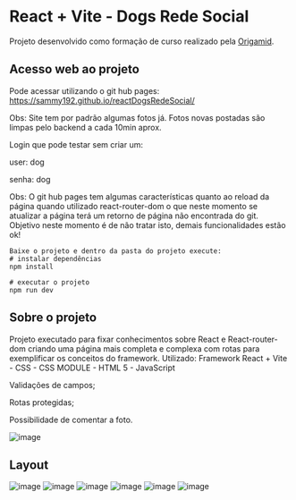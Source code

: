 # React + Vite - Dogs Rede Social

Projeto desenvolvido como formação de curso realizado pela [Origamid](https://www.origamid.com/).

## Acesso web ao projeto
Pode acessar utilizando o git hub pages: https://sammy192.github.io/reactDogsRedeSocial/

Obs: Site tem por padrão algumas fotos já. Fotos novas postadas são limpas pelo backend a cada 10min aprox.

Login que pode testar sem criar um:

user: dog

senha: dog

Obs: O git hub pages tem algumas características quanto ao reload da página quando utilizado react-router-dom o que neste momento se atualizar a página terá um retorno de página não encontrada do git.
Objetivo neste momento é de não tratar isto, demais funcionalidades estão ok!

```
Baixe o projeto e dentro da pasta do projeto execute:
# instalar dependências
npm install

# executar o projeto
npm run dev
```
## Sobre o projeto
Projeto executado para fixar conhecimentos sobre React e React-router-dom criando uma página mais completa e complexa com rotas para exemplificar os conceitos do framework.
Utilizado: Framework React 
          + Vite
          - CSS 
          - CSS MODULE 
          - HTML 5 
          - JavaScript
          
Validações de campos;

Rotas protegidas;

Possibilidade de comentar a foto.

![image](https://github.com/Sammy192/reactDogsRedeSocial/assets/53224915/5d6cb880-41f6-40a3-b86c-e769e16df93a)


## Layout

![image](https://github.com/Sammy192/reactDogsRedeSocial/assets/53224915/4d5e071c-db45-42f3-be09-e92c7a5b434c)
![image](https://github.com/Sammy192/reactDogsRedeSocial/assets/53224915/7860f3b2-268b-4104-9965-51241755e166)
![image](https://github.com/Sammy192/reactDogsRedeSocial/assets/53224915/633de350-0130-43de-ae1c-c1fe01488b57)
![image](https://github.com/Sammy192/reactDogsRedeSocial/assets/53224915/1befc26e-0aec-4573-aab7-23456362a584)
![image](https://github.com/Sammy192/reactDogsRedeSocial/assets/53224915/1dbd1b30-1b1d-4c42-a91b-21753c304abf)
![image](https://github.com/Sammy192/reactDogsRedeSocial/assets/53224915/083779d0-18f7-401b-9c54-97f528d4467e)






